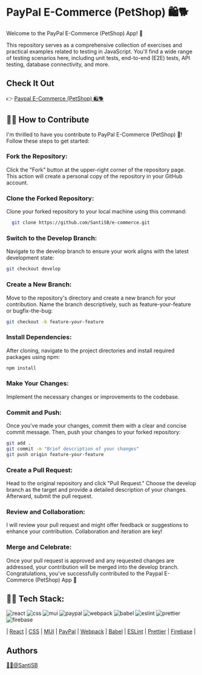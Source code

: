 # PayPal E-Commerce (PetShop) 🛍️🐕

Welcome to the PayPal E-Commerce (PetShop) App! 👋

This repository serves as a comprehensive collection of exercises and practical examples related to testing in JavaScript. You'll find a wide range of testing scenarios here, including unit tests, end-to-end (E2E) tests, API testing, database connectivity, and more.


## Check It Out

👉 [Paypal E-Commerce (PetShop) 🛍️🐕](https://platzi-dbb78.web.app/)

## 👨‍💻 How to Contribute

I'm thrilled to have you contribute to PayPal E-Commerce (PetShop) 🧪!
Follow these steps to get started:

### Fork the Repository:

Click the "Fork" button at the upper-right corner of the repository page. This action will create a personal copy of the repository in your GitHub account.

### Clone the Forked Repository:

Clone your forked repository to your local machine using this command:

```bash
  git clone https://github.com/SantiSB/e-commerce.git
```

### Switch to the Develop Branch:

Navigate to the develop branch to ensure your work aligns with the latest development state:

```bash
git checkout develop
```

### Create a New Branch:

Move to the repository's directory and create a new branch for your contribution. Name the branch descriptively, such as feature-your-feature or bugfix-the-bug:

```bash
git checkout -b feature-your-feature
```

### Install Dependencies:

After cloning, navigate to the project directories and install required packages using npm:

```bash
npm install
```

### Make Your Changes:

Implement the necessary changes or improvements to the codebase.

### Commit and Push:

Once you've made your changes, commit them with a clear and concise commit message. Then, push your changes to your forked repository:

```bash
git add .
git commit -m "Brief description of your changes"
git push origin feature-your-feature
```

### Create a Pull Request:

Head to the original repository and click "Pull Request." Choose the develop branch as the target and provide a detailed description of your changes. Afterward, submit the pull request.

### Review and Collaboration:

I will review your pull request and might offer feedback or suggestions to enhance your contribution. Collaboration and iteration are key!

### Merge and Celebrate:

Once your pull request is approved and any requested changes are addressed, your contribution will be merged into the develop branch. Congratulations, you've successfully contributed to the Paypal E-Commerce (PetShop) App 🎉

## 👨‍💻 Tech Stack:
![react](https://github.com/SantiSB/e-commerce/assets/55597241/bf57b7ef-5add-4cb2-a8be-ddd7ad8720d3)
![css](https://github.com/SantiSB/e-commerce/assets/55597241/b878d312-4c28-49f0-9b3d-b65326aa3019)
![mui](https://github.com/SantiSB/e-commerce/assets/55597241/8e417bc2-5512-4279-931b-571ef3777d18)
![paypal](https://github.com/SantiSB/e-commerce/assets/55597241/df6485db-7e79-4b85-8256-379f67819746)
![webpack](https://github.com/SantiSB/e-commerce/assets/55597241/3ee686d2-86ea-4ea1-8851-cc67b9953737)
![babel](https://github.com/SantiSB/e-commerce/assets/55597241/7c6970ef-4f33-410b-9697-009227c1fe97)
![eslint](https://github.com/SantiSB/e-commerce/assets/55597241/72dd5a8a-8347-4eee-9861-3ca8f050fb22)
![prettier](https://github.com/SantiSB/e-commerce/assets/55597241/e32ecfe3-870e-440f-a0f0-34081cb82a93)
![firebase](https://github.com/SantiSB/e-commerce/assets/55597241/a4b5f29f-7d16-41c0-8646-c525218c97a8)

| [React](https://es.react.dev/)
| [CSS](https://developer.mozilla.org/es/docs/Web/CSS)
| [MUI](https://mui.com/material-ui/)
| [PayPal](https://www.npmjs.com/package/@paypal/react-paypal-js)
| [Webpack](https://webpack.js.org/)
| [Babel](https://babeljs.io/)
| [ESLint](https://eslint.org/)
| [Prettier](https://prettier.io/)
| [Firebase](https://firebase.google.com/?hl=es)
|

## Authors

[🐱‍💻@SantiSB](https://github.com/SantiSB)
